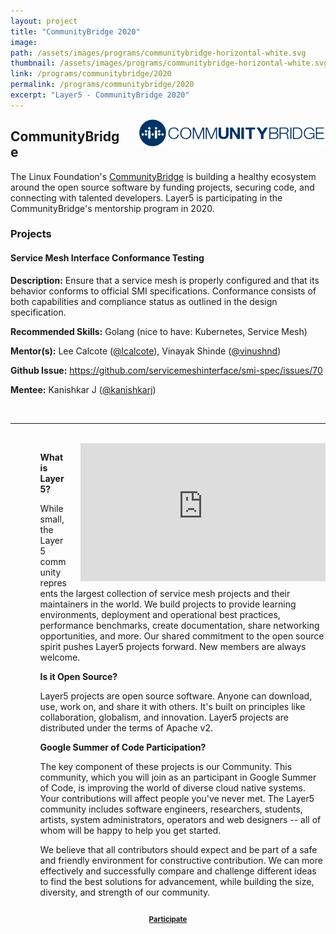 ```yaml
---
layout: project
title: "CommunityBridge 2020"
image:
path: /assets/images/programs/communitybridge-horizontal-white.svg
thumbnail: /assets/images/programs/communitybridge-horizontal-white.svg
link: /programs/communitybridge/2020
permalink: /programs/communitybridge/2020
excerpt: "Layer5 - CommunityBridge 2020"
---
```

<img
    src="/assets/images/programs/communitybridge-blue.png"
    style="width: 300px; float: right; margin-left: 20px;"
/>

## CommunityBridge


The Linux Foundation's [CommunityBridge](https://communitybridge.org) is building a healthy ecosystem around the open source software by funding projects, securing code, and connecting with talented developers. Layer5 is participating in the CommunityBridge's mentorship program in 2020. 

### Projects 

#### Service Mesh Interface Conformance Testing

<b>Description:</b> 
Ensure that a service mesh is properly configured and that its behavior conforms to official SMI specifications. Conformance consists of both capabilities and compliance status as outlined in the design specification.

<b>Recommended Skills:</b> 
Golang (nice to have: Kubernetes, Service Mesh)

<b>Mentor(s):</b> 
Lee Calcote (<a href="https://twitter.com/lcalcote">@lcalcote</a>), Vinayak Shinde (<a href="https://twitter.com/vinushnd">@vinushnd</a>)

<b>Github Issue:</b> 
https://github.com/servicemeshinterface/smi-spec/issues/70

<b>Mentee:</b> 
Kanishkar J (<a href="https://github.com/kanishkarj">@kanishkarj</a>)

<div style="flex-grow: 0.25;">&nbsp;</div>
<hr />
<div style="flex-grow: 0.25;">&nbsp;</div>

  <div
    id="layer5-intro"
    class="card-content"
    style="position: relative; float: right;margin-left:20px;">
    <iframe
      width="392"
      height="220.5"
      src="https://www.youtube.com/embed/0yN5T5LB9ps"
      frameborder="0"
      allow="accelerometer; autoplay; encrypted-media; gyroscope; picture-in-picture"
      allowfullscreen
    ></iframe>
  </div>
  <ul>
    <ol>
      <b>What is Layer5?</b>
    </ol>
    <ol>
      While small, the Layer5 community represents the largest collection of
      service mesh projects and their maintainers in the world. We build
      projects to provide learning environments, deployment and operational best
      practices, performance benchmarks, create documentation, share networking
      opportunities, and more. Our shared commitment to the open source spirit
      pushes Layer5 projects forward. New members are always welcome.
    </ol>
  </ul>
  <ul>
    <ol>
      <b>Is it Open Source?</b>
    </ol>
    <ol>
      Layer5 projects are open source software. Anyone can download, use, work
      on, and share it with others. It's built on principles like collaboration,
      globalism, and innovation. Layer5 projects are distributed under the terms
      of Apache v2.
    </ol>
  </ul>
  <ul>
    <ol>
      <b>Google Summer of Code Participation?</b>
    </ol>
    <ol>
      The key component of these projects is our Community. This community,
      which you will join as an participant in Google Summer of Code, is
      improving the world of diverse cloud native systems. Your contributions
      will affect people you've never met. The Layer5 community includes
      software engineers, researchers, students, artists, system administrators,
      operators and web designers -- all of whom will be happy to help you get
      started.
    </ol>
  </ul>
  <ul>
    <ol>
      We believe that all contributors should expect and be part of a safe and
      friendly environment for constructive contribution. We can more
      effectively and successfully compare and challenge different ideas to find
      the best solutions for advancement, while building the size, diversity,
      and strength of our community.
    </ol>
  </ul>

  <div
    class="card-content"
    style="position: relative; float: center; vertical-align: bottom;"
  >
    <h3 style="text-align: center; color: aliceblue;">
      <a
        style="
          font-size: 0.7em;
          padding-bottom: 40px;
          padding-top: 10px;
          width: 300px;
        "
        class="waves-effect waves-light btn l5-dark-grey-text darken-2 l5-dark-yellow z-depth-2"
        href="http://slack.layer5.io"
        >Participate</a
      >
    </h3>
  </div>
